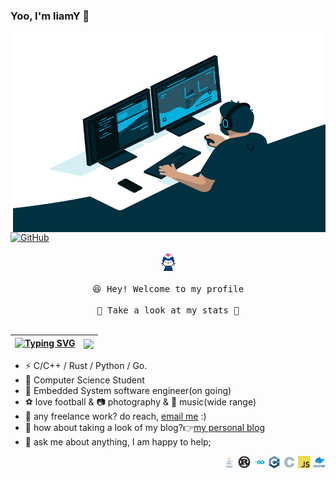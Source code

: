 ### Yoo, I'm liamY 👋
  <img align="right" alt="GIF" src="https://github.com/KMSorSMS/KMSorSMS/blob/master/code.gif?raw=true" width="500" height="320" />
  

 [![GitHub](https://img.shields.io/badge/dynamic/json?logo=github&label=GitHub&labelColor=495867&color=495867&query=%24.data.totalSubs&url=https%3A%2F%2Fapi.spencerwoo.com%2Fsubstats%2F%3Fsource%3Dgithub%26queryKey%3Dhayschan&style=flat-square)](https://github.com/KMSorSMS)
  
<p align="center">
  <img src="https://github.com/KMSorSMS/KMSorSMS/blob/master/cute.gif" width="27px">
  <br><br />
  <samp>
    😆 Hey! Welcome to my profile
    <br />
    <br />🍉 Take a look at my stats  🌱
    <br />
    <br />
  </samp>

|[![Typing SVG](https://readme-typing-svg.demolab.com?font=Fira+Code&size=40&duration=3000&pause=1000&color=E2B3F7&center=true&vCenter=true&width=447&lines=Chasing+Possible.;%E2%80%94%E2%80%94LiamY)](https://git.io/typing-svg) | <a> <img align="center" src="https://github-readme-stats.vercel.app/api/top-langs/?username=KMSorSMS&layout=compact&theme=buefy&hide_border=true" /> </a> | 
| ------------- | ------------- |

</p>


- ⚡ C/C++ / Rust / Python / Go.
- 🍻 Computer Science Student
- 📱 Embedded System software engineer(on going)
- ⚽ love football & 📷 photography & 🎵 music(wide range)
- 💼 any freelance work? do reach, <a href="mailto:yzwliam@126.com">email me</a> :)
- 🔖 how about taking a look of my blog?👉<a href="https://kmsorsms.github.io/blog/" target="_blank">my personal blog</a>
- 💬 ask me about anything, I am happy to help;


<p align="right">
<a><img height="20" alt="java" src="https://raw.githubusercontent.com/github/explore/main/topics/java/java.png"></a> 
<a><img height="20" alt="rust" src="https://raw.githubusercontent.com/github/explore/main/topics/rust/rust.png"></a> 
  <a><img height="20" alt="go" src="https://raw.githubusercontent.com/github/explore/main/topics/go/go.png"></a>
  <a><img height="20" alt="cpp" src="https://raw.githubusercontent.com/github/explore/main/topics/cpp/cpp.png"></a>
    <a><img height="20" alt="c" src="https://raw.githubusercontent.com/github/explore/main/topics/c/c.png"></a>
<a><img height="20" alt="javascript" src="https://raw.githubusercontent.com/github/explore/80688e429a7d4ef2fca1e82350fe8e3517d3494d/topics/javascript/javascript.png"></a>
  <a><img height="20" alt="docker" src="https://raw.githubusercontent.com/github/explore/80688e429a7d4ef2fca1e82350fe8e3517d3494d/topics/docker/docker.png"></a> 
</p>
